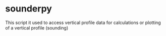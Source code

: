 # sounderpy
This script it used to access vertical profile data for calculations or plotting of a vertical profile (sounding)

